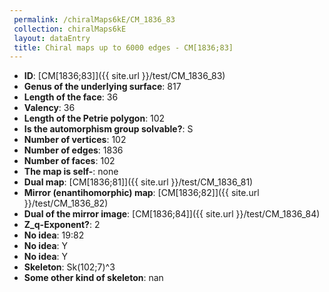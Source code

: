 ```yaml
--- 
 permalink: /chiralMaps6kE/CM_1836_83 
 collection: chiralMaps6kE
 layout: dataEntry
 title: Chiral maps up to 6000 edges - CM[1836;83]
---
```


- **ID**: [CM[1836;83]]({{ site.url }}/test/CM_1836_83)
- **Genus of the underlying surface**: 817
- **Length of the face**: 36
- **Valency**: 36
- **Length of the Petrie polygon**: 102
- **Is the automorphism group solvable?**: S
- **Number of vertices**: 102
- **Number of edges**: 1836
- **Number of faces**: 102
- **The map is self-**: none
- **Dual map**: [CM[1836;81]]({{ site.url }}/test/CM_1836_81)
- **Mirror (enantihomorphic) map**: [CM[1836;82]]({{ site.url }}/test/CM_1836_82)
- **Dual of the mirror image**: [CM[1836;84]]({{ site.url }}/test/CM_1836_84)
- **Z_q-Exponent?**: 2
- **No idea**:  19:82
- **No idea**: Y
- **No idea**: Y
- **Skeleton**: Sk(102;7)^3
- **Some other kind of skeleton**: nan
